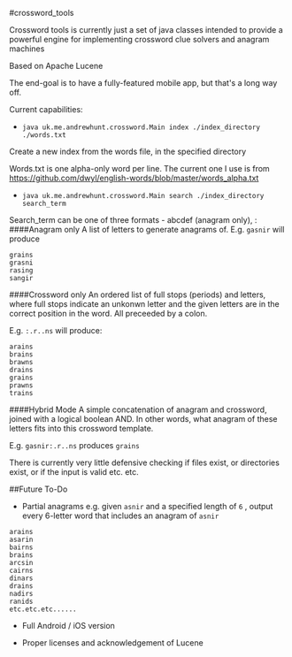 #crossword_tools

Crossword tools is currently just a set of java classes intended to provide a powerful engine for implementing crossword clue solvers and anagram machines

Based on Apache Lucene

The end-goal is to have a fully-featured mobile app, but that's a long way off.

Current capabilities:
- `java uk.me.andrewhunt.crossword.Main index ./index_directory ./words.txt`

Create a new index from the words file, in the specified directory

Words.txt is one alpha-only word per line. The current one I use is from https://github.com/dwyl/english-words/blob/master/words_alpha.txt


- `java uk.me.andrewhunt.crossword.Main search ./index_directory search_term`

Search_term can be one of three formats - abcdef (anagram only), :
####Anagram only
A list of letters to generate anagrams of. 
E.g. `gasnir` will produce
```
grains
grasni
rasing
sangir
```



####Crossword only
An ordered list of full stops (periods) and letters, where full stops indicate an unkonwn letter and the given letters are in the correct position in the word. All preceeded by a colon.

E.g. `:.r..ns` will produce:
```
arains
brains
brawns
drains
grains
prawns
trains
```

####Hybrid Mode
A simple concatenation of anagram and crossword, joined with a logical boolean AND. In other words, what anagram of these letters fits into this crossword template.

E.g. `gasnir:.r..ns` produces `grains`


There is currently very little defensive checking if files exist, or directories exist, or if the input is valid etc. etc.



##Future To-Do
- Partial anagrams
e.g. given `asnir` and a specified length of `6` , output every 6-letter word that includes an anagram of `asnir`
```
arains
asarin
bairns
brains
arcsin
cairns
dinars
drains
nadirs
ranids
etc.etc.etc......
```

- Full Android /  iOS version


- Proper licenses and acknowledgement of Lucene